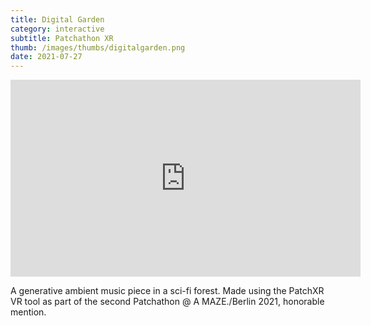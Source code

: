 ```yaml
---
title: Digital Garden
category: interactive
subtitle: Patchathon XR
thumb: /images/thumbs/digitalgarden.png
date: 2021-07-27
---
```


<iframe width="560" height="315" src="https://www.youtube.com/embed/NYKiDhMatKQ" title="YouTube video player" frameborder="0" allow="accelerometer; autoplay; clipboard-write; encrypted-media; gyroscope; picture-in-picture" allowfullscreen></iframe>

A generative ambient music piece in a sci-fi forest. Made using the PatchXR VR tool as part of the second Patchathon @ A MAZE./Berlin 2021, honorable mention.
